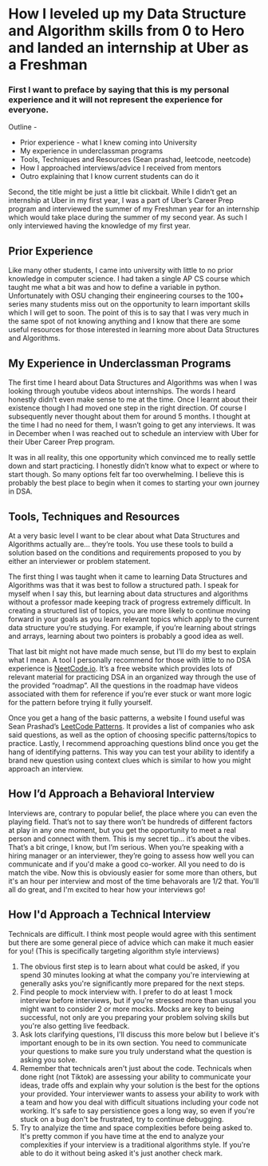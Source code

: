 # **How I leveled up my Data Structure and Algorithm skills from 0 to Hero and landed an internship at Uber as a Freshman**

### First I want to preface by saying that this is my personal experience and it will not represent the experience for everyone.

Outline \-

- Prior experience \- what I knew coming into University
- My experience in underclassman programs
- Tools, Techniques and Resources (Sean prashad, leetcode, neetcode)
- How I approached interviews/advice I received from mentors
- Outro explaining that I know current students can do it

Second, the title might be just a little bit clickbait. While I didn’t get an internship at Uber in my first year, I was a part of Uber’s Career Prep program and interviewed the summer of my Freshman year for an internship which would take place during the summer of my second year. As such I only interviewed having the knowledge of my first year.

## **Prior Experience**

Like many other students, I came into university with little to no prior knowledge in computer science. I had taken a single AP CS course which taught me what a bit was and how to define a variable in python. Unfortunately with OSU changing their engineering courses to the 100+ series many students miss out on the opportunity to learn important skills which I will get to soon. The point of this is to say that I was very much in the same spot of not knowing anything and I know that there are some useful resources for those interested in learning more about Data Structures and Algorithms.

## **My Experience in Underclassman Programs**

The first time I heard about Data Structures and Algorithms was when I was looking through youtube videos about internships. The words I heard honestly didn’t even make sense to me at the time. Once I learnt about their existence though I had moved one step in the right direction. Of course I subsequently never thought about them for around 5 months. I thought at the time I had no need for them, I wasn’t going to get any interviews. It was in December when I was reached out to schedule an interview with Uber for their Uber Career Prep program.

It was in all reality, this one opportunity which convinced me to really settle down and start practicing. I honestly didn’t know what to expect or where to start though. So many options felt far too overwhelming. I believe this is probably the best place to begin when it comes to starting your own journey in DSA.

## **Tools, Techniques and Resources**

At a very basic level I want to be clear about what Data Structures and Algorithms actually are… they’re tools. You use these tools to build a solution based on the conditions and requirements proposed to you by either an interviewer or problem statement.

The first thing I was taught when it came to learning Data Structures and Algorithms was that it was best to follow a structured path. I speak for myself when I say this, but learning about data structures and algorithms without a professor made keeping track of progress extremely difficult. In creating a structured list of topics, you are more likely to continue moving forward in your goals as you learn relevant topics which apply to the current data structure you’re studying. For example, if you’re learning about strings and arrays, learning about two pointers is probably a good idea as well.

That last bit might not have made much sense, but I’ll do my best to explain what I mean. A tool I personally recommend for those with little to no DSA experience is [NeetCode.io](https://neetcode.io/). It’s a free website which provides lots of relevant material for practicing DSA in an organized way through the use of the provided “roadmap”. All the questions in the roadmap have videos associated with them for reference if you’re ever stuck or want more logic for the pattern before trying it fully yourself.

Once you get a hang of the basic patterns, a website I found useful was Sean Prashad’s [LeetCode Patterns](https://seanprashad.com/leetcode-patterns/). It provides a list of companies who ask said questions, as well as the option of choosing specific patterns/topics to practice. Lastly, I recommend approaching questions blind once you get the hang of identifying patterns. This way you can test your ability to identify a brand new question using context clues which is similar to how you might approach an interview.

## **How I’d Approach a Behavioral Interview**

Interviews are, contrary to popular belief, the place where you can even the playing field. That’s not to say there won’t be hundreds of different factors at play in any one moment, but you get the opportunity to meet a real person and connect with them. This is my secret tip… it’s about the vibes. That’s a bit cringe, I know, but I’m serious. When you’re speaking with a hiring manager or an interviewer, they’re going to assess how well you can communicate and if you'd make a good co-worker. All you need to do is match the vibe. Now this is obviously easier for some more than others, but it's an hour per interview and most of the time behavorals are 1/2 that. You'll all do great, and I'm excited to hear how your interviews go!

## How I'd Approach a Technical Interview

Technicals are difficult. I think most people would agree with this sentiment but there are some general piece of advice which can make it much easier for you! (This is specifically targeting algorithm style interviews)

1. The obvious first step is to learn about what could be asked, if you spend 30 minutes looking at what the company you're interviewing at generally asks you're significantly more prepared for the next steps.
2. Find people to mock interview with. I prefer to do at least 1 mock interview before interviews, but if you're stressed more than ususal you might want to consider 2 or more mocks. Mocks are key to being successful, not only are you preparing your problem solving skills but you're also getting live feedback.
3. Ask lots clarifying questions, I'll discuss this more below but I believe it's important enough to be in its own section. You need to communicate your questions to make sure you truly understand what the question is asking you solve.
4. Remember that technicals aren't just about the code. Technicals when done right (not Tiktok) are assessing your ability to communicate your ideas, trade offs and explain why your solution is the best for the options your provided. Your interviewer wants to assess your ability to work with a team and how you deal with difficult situations including your code not working. It's safe to say persistience goes a long way, so even if you're stuck on a bug don't be frustrated, try to continue debugging.
5. Try to analyize the time and space complexities before being asked to. It's pretty common if you have time at the end to analyze your complexities if your interview is a traditional algorithms style. If you're able to do it without being asked it's just another check mark.
